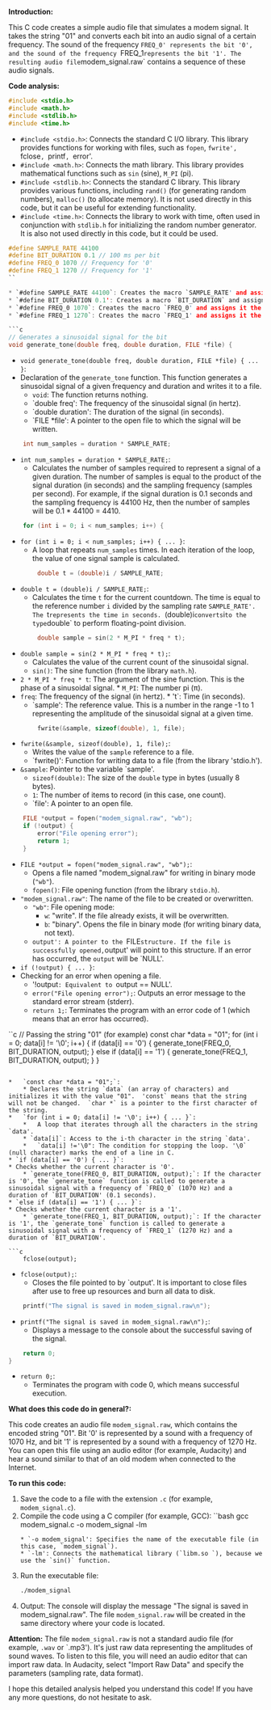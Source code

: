 **Introduction:**

This C code creates a simple audio file that simulates a modem signal. It takes the string "01" and converts each bit into an audio signal of a certain frequency. The sound of the frequency `FREQ_0' represents the bit '0', and the sound of the frequency `FREQ_1` represents the bit '1'. The resulting audio file `modem_signal.raw` contains a sequence of these audio signals.

**Code analysis:**

```c
#include <stdio.h>
#include <math.h>
#include <stdlib.h>
#include <time.h>
```

* `#include <stdio.h>`: Connects the standard C I/O library. This library provides functions for working with files, such as `fopen`, `fwrite', `fclose`, `printf`, `error'.
* `#include <math.h>`: Connects the math library. This library provides mathematical functions such as `sin` (sine), `M_PI` (pi).
* `#include <stdlib.h>`: Connects the standard C library. This library provides various functions, including `rand()` (for generating random numbers), `malloc()` (to allocate memory). It is not used directly in this code, but it can be useful for extending functionality.
* `#include <time.h>`: Connects the library to work with time, often used in conjunction with `stdlib.h` for initializing the random number generator. It is also not used directly in this code, but it could be used.

```c
#define SAMPLE_RATE 44100
#define BIT_DURATION 0.1 // 100 ms per bit
#define FREQ_0 1070 // Frequency for '0'
#define FREQ_1 1270 // Frequency for '1'
``

* `#define SAMPLE_RATE 44100`: Creates the macro `SAMPLE_RATE' and assigns it the value 44100.  '#define` is a preprocessor directive that replaces all occurrences of `SAMPLE_RATE` with `44100` at compile time.  'SAMPLE_RATE' is the sampling rate of the audio (samples per second). 44100 Hz is the standard sampling rate for audio CDs. The higher the sampling rate, the better the sound quality will be.
* `#define BIT_DURATION 0.1': Creates a macro `BIT_DURATION` and assigns it a value of 0.1. This is the duration of one bit in seconds (100 milliseconds).
* `#define FREQ_0 1070`: Creates the macro `FREQ_0' and assigns it the value 1070.  This is the frequency (in hertz) of the sinusoidal signal, which will represent the '0' bit.
* `#define FREQ_1 1270`: Creates the macro `FREQ_1' and assigns it the value 1270.  This is the frequency of the sinusoidal signal that will represent the '1' bit.  These frequencies are chosen arbitrarily, but it is important that they differ from each other and are audible.

```c
// Generates a sinusoidal signal for the bit
void generate_tone(double freq, double duration, FILE *file) {
```

* `void generate_tone(double freq, double duration, FILE *file) { ... }`:
* Declaration of the `generate_tone` function.  This function generates a sinusoidal signal of a given frequency and duration and writes it to a file.
    * `void`: The function returns nothing.
    * `double freq': The frequency of the sinusoidal signal (in hertz).
    * `double duration': The duration of the signal (in seconds).
    * `FILE *file': A pointer to the open file to which the signal will be written.

```c
    int num_samples = duration * SAMPLE_RATE;
```

*   `int num_samples = duration * SAMPLE_RATE;`:
    * Calculates the number of samples required to represent a signal of a given duration.  The number of samples is equal to the product of the signal duration (in seconds) and the sampling frequency (samples per second).  For example, if the signal duration is 0.1 seconds and the sampling frequency is 44100 Hz, then the number of samples will be 0.1 * 44100 = 4410.

```c
    for (int i = 0; i < num_samples; i++) {
```

*   `for (int i = 0; i < num_samples; i++) { ... }`:
    *   A loop that repeats `num_samples` times.  In each iteration of the loop, the value of one signal sample is calculated.

```c
        double t = (double)i / SAMPLE_RATE;
```

*   `double t = (double)i / SAMPLE_RATE;`:
    * Calculates the time `t` for the current countdown.  The time is equal to the reference number `i` divided by the sampling rate `SAMPLE_RATE'.  The `t` represents the time in seconds.  `(double)i` converts `i` to the type `double` to perform floating-point division.

```c
        double sample = sin(2 * M_PI * freq * t);
```

*   `double sample = sin(2 * M_PI * freq * t);`:
    * Calculates the value of the current count of the sinusoidal signal.
    *   `sin()`: The sine function (from the library `math.h`).
* `2 * M_PI * freq * t`: The argument of the sine function.  This is the phase of a sinusoidal signal.
        * `M_PI`: The number pi (π).
* `freq`: The frequency of the signal (in hertz).
        * 't`: Time (in seconds).
    * `sample': The reference value.  This is a number in the range -1 to 1 representing the amplitude of the sinusoidal signal at a given time.

```c
        fwrite(&sample, sizeof(double), 1, file);
```

*   `fwrite(&sample, sizeof(double), 1, file);`:
    * Writes the value of the `sample` reference to a file.
    * `fwrite()': Function for writing data to a file (from the library 'stdio.h').
* `&sample`: Pointer to the variable `sample'.
    * `sizeof(double)`: The size of the `double` type in bytes (usually 8 bytes).
    * `1`: The number of items to record (in this case, one count).
    * `file': A pointer to an open file.


```c
    FILE *output = fopen("modem_signal.raw", "wb");
    if (!output) {
        error("File opening error");
        return 1;
    }
```

*   `FILE *output = fopen("modem_signal.raw", "wb");`:
    * Opens a file named "modem_signal.raw" for writing in binary mode (`"wb"`).
    *   `fopen()`: File opening function (from the library `stdio.h`).
* `"modem_signal.raw"`: The name of the file to be created or overwritten.
    * `"wb"`: File opening mode:
        * `w`: "write".  If the file already exists, it will be overwritten.
        * `b`: "binary".  Opens the file in binary mode (for writing binary data, not text).
    * `output': A pointer to the `FILE` structure. If the file is successfully opened, `output' will point to this structure. If an error has occurred, the `output` will be `NULL'.
* `if (!output) { ... }`:
* Checking for an error when opening a file.
    * '!output`: Equivalent to `output == NULL'.
    * `error("File opening error");`: Outputs an error message to the standard error stream (stderr).
    *   `return 1;`:  Terminates the program with an error code of 1 (which means that an error has occurred).

``c
// Passing the string "01" (for example)
const char *data = "01";
    for (int i = 0; data[i] != '\0'; i++) {
        if (data[i] == '0') {
            generate_tone(FREQ_0, BIT_DURATION, output);
        } else if (data[i] == '1') {
            generate_tone(FREQ_1, BIT_DURATION, output);
        }
    }
```

*   `const char *data = "01";`:
    * Declares the string `data` (an array of characters) and initializes it with the value "01".  'const` means that the string will not be changed.  `char *` is a pointer to the first character of the string.
*   `for (int i = 0; data[i] != '\0'; i++) { ... }`:
    *   A loop that iterates through all the characters in the string `data'.
    * `data[i]`: Access to the i-th character in the string `data'.
    *   `data[i] !='\0": The condition for stopping the loop. '\0` (null character) marks the end of a line in C.
* `if (data[i] == '0') { ... }`:
* Checks whether the current character is '0'.
    * `generate_tone(FREQ_0, BIT_DURATION, output);`: If the character is '0', the `generate_tone` function is called to generate a sinusoidal signal with a frequency of `FREQ_0` (1070 Hz) and a duration of `BIT_DURATION' (0.1 seconds).
* `else if (data[i] == '1') { ... }`:
* Checks whether the current character is a '1'.
    * `generate_tone(FREQ_1, BIT_DURATION, output);`: If the character is '1', the `generate_tone` function is called to generate a sinusoidal signal with a frequency of `FREQ_1` (1270 Hz) and a duration of `BIT_DURATION'.

```c
    fclose(output);
```

*   `fclose(output);`:
    * Closes the file pointed to by `output'.  It is important to close files after use to free up resources and burn all data to disk.

```c
    printf("The signal is saved in modem_signal.raw\n");
```

* `printf("The signal is saved in modem_signal.raw\n");`:
    * Displays a message to the console about the successful saving of the signal.

```c
    return 0;
}
```

*   `return 0;`:
    * Terminates the program with code 0, which means successful execution.

**What does this code do in general?:**

This code creates an audio file `modem_signal.raw`, which contains the encoded string "01". Bit '0' is represented by a sound with a frequency of 1070 Hz, and bit '1' is represented by a sound with a frequency of 1270 Hz. You can open this file using an audio editor (for example, Audacity) and hear a sound similar to that of an old modem when connected to the Internet.

**To run this code:**

1. Save the code to a file with the extension `.c` (for example, `modem_signal.c`).
2. Compile the code using a C compiler (for example, GCC):
``bash
    gcc modem_signal.c -o modem_signal -lm
    ```
    * `-o modem_signal': Specifies the name of the executable file (in this case, `modem_signal`).
    * `-lm': Connects the mathematical library (`libm.so `), because we use the `sin()` function.
3. Run the executable file:
    ```bash
    ./modem_signal
    ```
4. Output: The console will display the message "The signal is saved in modem_signal.raw".  The file `modem_signal.raw` will be created in the same directory where your code is located.

**Attention:** The file `modem_signal.raw` is not a standard audio file (for example, `.wav` or `.mp3'). It's just raw data representing the amplitudes of sound waves.  To listen to this file, you will need an audio editor that can import raw data. In Audacity, select "Import Raw Data" and specify the parameters (sampling rate, data format).

I hope this detailed analysis helped you understand this code! If you have any more questions, do not hesitate to ask.